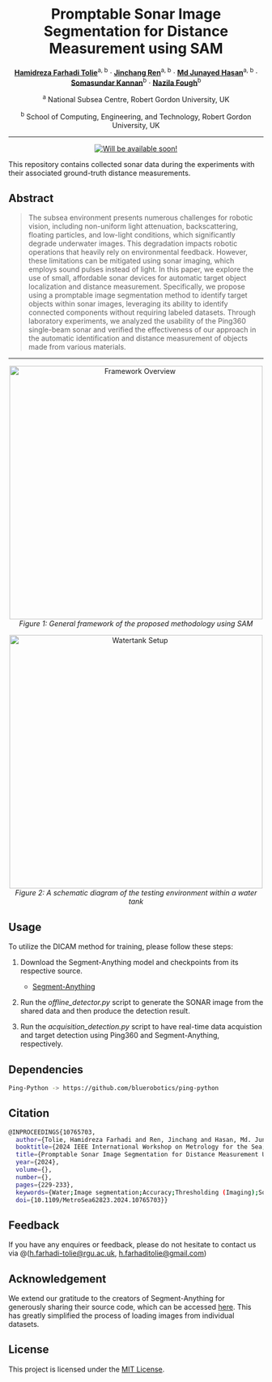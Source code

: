<div align="center">

# Promptable Sonar Image Segmentation for Distance Measurement using SAM
[**Hamidreza Farhadi Tolie**](https://scholar.google.com/citations?user=nzCbjWIAAAAJ&hl=en&authuser=1)<sup>a, b</sup> · [**Jinchang Ren**](https://scholar.google.co.uk/citations?user=Vsx9P-gAAAAJ&hl=en)<sup>a, b</sup> · [**Md Junayed Hasan**](https://scholar.google.com/citations?user=6dp1PZAAAAAJ&hl=en)<sup>a, b</sup> · [**Somasundar Kannan**](https://scholar.google.com/citations?user=-GDIrlMAAAAJ&hl=en)<sup>b</sup> · [**Nazila Fough**](https://rgu-repository.worktribe.com/person/74551/nazila-fough)<sup>b</sup>

<sup>a</sup> National Subsea Centre, Robert Gordon University, UK

<sup>b</sup> School of Computing, Engineering, and Technology, Robert Gordon University, UK

<hr>

<a href='https://drive.google.com/file/d/12jCgB8_48m2ancWF7SnVBnK4z1e9iNaU/view?usp=sharing'><img src='https://img.shields.io/badge/%20PSIS%20-%20Paper?label=Poster&labelColor=(255%2C0%2C0)&color=red' alt='Will be available soon!'></a>
<br>

</div>

This repository contains collected sonar data during the experiments with their associated ground-truth distance measurements.


## Abstract

> The subsea environment presents numerous challenges for robotic vision, including non-uniform light attenuation, backscattering, floating particles, and low-light conditions, which significantly degrade underwater images. This degradation impacts robotic operations that heavily rely on environmental feedback. However, these limitations can be mitigated using sonar imaging, which employs sound pulses instead of light. In this paper, we explore the use of small, affordable sonar devices for automatic target object localization and distance measurement. Specifically, we propose using a promptable image segmentation method to identify target objects within sonar images, leveraging its ability to identify connected components without requiring labeled datasets. Through laboratory experiments, we analyzed the usability of the Ping360 single-beam sonar and verified the effectiveness of our approach in the automatic identification and distance measurement of objects made from various materials.
---

<p align="center">
  <img src="https://hamidrezafarhadi.com/publications/Images/PSIS/framework.PNG" alt="Framework Overview" width="500">
  <br>
  <em>Figure 1: General framework of the proposed methodology using SAM</em>
</p>

<p align="center">
  <img src="https://hamidrezafarhadi.com/publications/Images/PSIS/watertank.PNG" alt="Watertank Setup" width="500">
  <br>
  <em>Figure 2: A schematic diagram of the testing environment within a water tank</em>
</p>

## Usage
To utilize the DICAM method for training, please follow these steps:

1. Download the Segment-Anything model and checkpoints from its respective source.
   - [Segment-Anything](https://github.com/facebookresearch/segment-anything/tree/main?tab=readme-ov-file#installation)
   
2. Run the _offline_detector.py_ script to generate the SONAR image from the shared data and then produce the detection result.

3. Run the _acquisition_detection.py_ script to have real-time data acquistion and target detection using Ping360 and Segment-Anything, respectively.
## Dependencies
```bash
Ping-Python -> https://github.com/bluerobotics/ping-python
```
## Citation
```bash
@INPROCEEDINGS{10765703,
  author={Tolie, Hamidreza Farhadi and Ren, Jinchang and Hasan, Md. Junayed and Kannan, Somasundar and Fough, Nazila},
  booktitle={2024 IEEE International Workshop on Metrology for the Sea; Learning to Measure Sea Health Parameters (MetroSea)}, 
  title={Promptable Sonar Image Segmentation for Distance Measurement Using SAM}, 
  year={2024},
  volume={},
  number={},
  pages={229-233},
  keywords={Water;Image segmentation;Accuracy;Thresholding (Imaging);Sonar measurements;Storage management;Sea measurements;Distance measurement;Object recognition;Usability;Sonar image segmentation;distance measurement;Ping360;single-beam sonar},
  doi={10.1109/MetroSea62823.2024.10765703}}
```
## Feedback
If you have any enquires or feedback, please do not hesitate to contact us via @(h.farhadi-tolie@rgu.ac.uk, h.farhaditolie@gmail.com)

## Acknowledgement
We extend our gratitude to the creators of Segment-Anything for generously sharing their source code, which can be accessed [here](https://github.com/facebookresearch/segment-anything). This has greatly simplified the process of loading images from individual datasets.

## License
This project is licensed under the [MIT License](LICENSE).
